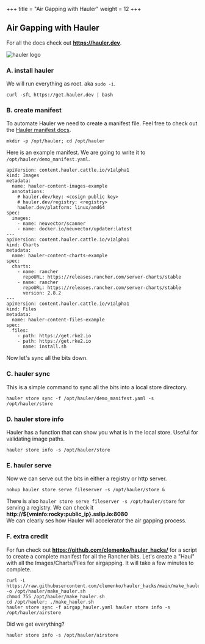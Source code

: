+++
title = "Air Gapping with Hauler"
weight = 12
+++

## **Air Gapping with Hauler**

For all the docs check out **https://hauler.dev**.

![hauler logo](https://rancherfederal.github.io/hauler-docs/img/rgs-hauler-logo.png)

### **A. install hauler**

We will run everything as root. aka `sudo -i`.

```ctr:rocky
curl -sfL https://get.hauler.dev | bash
```

### **B. create manifest**

To automate Hauler we need to create a manifest file. Feel free to check out the [Hauler manifest docs](https://rancherfederal.github.io/hauler-docs/docs/guides-references/manifests).

```ctr:rocky
mkdir -p /opt/hauler; cd /opt/hauler
```

Here is an example manifest. We are going to write it to `/opt/hauler/demo_manifest.yaml`.

```file:yaml:/opt/hauler/demo_manifest.yaml:rocky
apiVersion: content.hauler.cattle.io/v1alpha1
kind: Images
metadata:
  name: hauler-content-images-example
  annotations:
    # hauler.dev/key: <cosign public key>
    # hauler.dev/registry: <registry>
    hauler.dev/platform: linux/amd64
spec:
  images:
    - name: neuvector/scanner
    - name: docker.io/neuvector/updater:latest
---
apiVersion: content.hauler.cattle.io/v1alpha1
kind: Charts
metadata:
  name: hauler-content-charts-example
spec:
  charts:
    - name: rancher
      repoURL: https://releases.rancher.com/server-charts/stable
    - name: rancher
      repoURL: https://releases.rancher.com/server-charts/stable
      version: 2.8.2
---
apiVersion: content.hauler.cattle.io/v1alpha1
kind: Files
metadata:
  name: hauler-content-files-example
spec:
  files:
    - path: https://get.rke2.io
    - path: https://get.rke2.io
      name: install.sh
```

Now let's sync all the bits down.

### **C. hauler sync**

This is a simple command to sync all the bits into a local store directory.

```ctr:rocky
hauler store sync -f /opt/hauler/demo_manifest.yaml -s /opt/hauler/store
```

### **D. hauler store info**

Hauler has a function that can show you what is in the local store. Useful for validating image paths.

```ctr:rocky
hauler store info -s /opt/hauler/store
```

### **E. hauler serve**

Now we can serve out the bits in either a registry or http server.

```ctr:rocky
nohup hauler store serve fileserver -s /opt/hauler/store & 
```

There is also `hauler store serve fileserver -s /opt/hauler/store` for serving a registry.
We can check it **http://${vminfo:rocky:public_ip}.sslip.io:8080**  
We can clearly ses how Hauler will accelerator the air gapping process.

### **F. extra credit**

For fun check out **https://github.com/clemenko/hauler_hacks/** for a script to create a complete manifest for all the Rancher bits.
Let's create a "Haul" with all the Images/Charts/Files for airgapping. It will take a few minutes to complete.

```ctr:rocky
curl -L https://raw.githubusercontent.com/clemenko/hauler_hacks/main/make_hauler.sh -o /opt/hauler/make_hauler.sh
chmod 755 /opt/hauler/make_hauler.sh
cd /opt/hauler; ./make_hauler.sh
hauler store sync -f airgap_hauler.yaml hauler store info -s /opt/hauler/airstore
```

Did we get everything?

```ctr:rocky
hauler store info -s /opt/hauler/airstore
```
